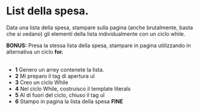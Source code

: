 # List della spesa.

Data una lista della spesa, stampare sulla pagina (anche brutalmente, basta che si vedano) gli elementi della lista individualmente con un ciclo while.

**BONUS:** Presa la stessa lista della spesa, stampare in pagina utilizzando in alternativa un ciclo **for.**
<br>
<br>

- **1** Genero un arrey contenete la lista.
- **2** Mi preparo il tag di apertura ul
- **3** Creo un ciclo While
- **4** Nel ciclo While, costruisco il template literals
- **5** Al di fuori del ciclo, chiuso il tag ul
- **6** Stampo in pagina la lista della spesa
  **FINE**
